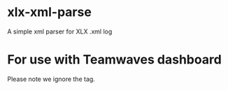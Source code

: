 # xlx-xml-parse
A simple xml parser for XLX .xml log

# For use with Teamwaves dashboard

Please note we ignore the <XLXWVV  linked peers> tag.
